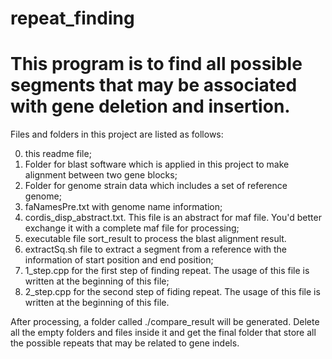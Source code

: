 # repeat_finding
# This program is to find all possible segments that may be associated with gene deletion and insertion.

Files and folders in this project are listed as follows:

0. this readme file;
1. Folder for blast software which is applied in this project to make alignment between two gene blocks;
2. Folder for genome strain data which includes a set of reference genome;
3. faNamesPre.txt with genome name information;
4. cordis_disp_abstract.txt. This file is an abstract for maf file. You'd better exchange it with a complete maf file for processing;
5. executable file sort_result to process the blast alignment result. 
6. extractSq.sh file to extract a segment from a reference with the information of start position and end position;
7. 1_step.cpp for the first step of finding repeat. The usage of this file is written at the beginning of this file;
8. 2_step.cpp for the second step of fiding repeat. The usage of this file is written at the beginning of this file.

After processing, a folder called ./compare_result will be generated. Delete all the empty folders and files inside it and get the final folder that store all the possible repeats that may be related to gene indels.
